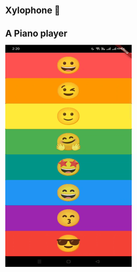 
# Xylophone 🎹


# A Piano player

![Finished App](https://github.com/aditya083-etce/Xylophone/blob/main/demo2.gif)
